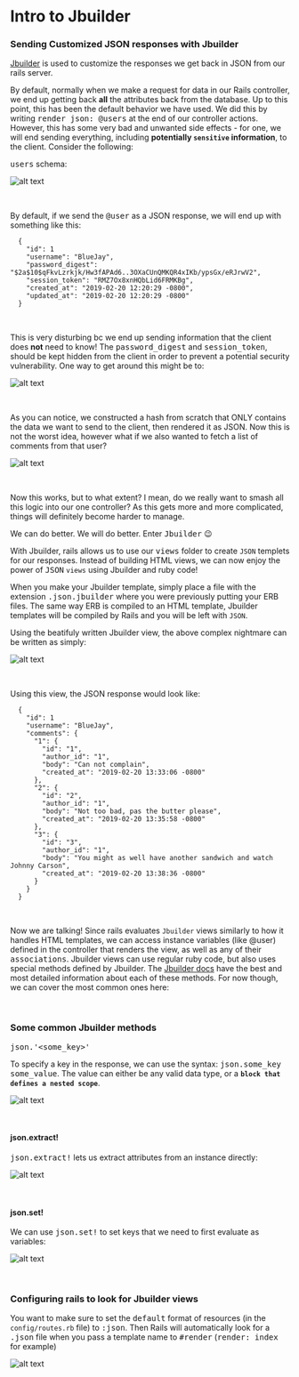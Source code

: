 # Intro to Jbuilder

### **Sending Customized JSON responses with Jbuilder**

[Jbuilder](./https://github.com/rails/jbuilder) is used to customize the responses we get back in JSON from our rails server.

By default, normally when we make a request for data in our Rails controller, we end up getting back **all** the attributes back from the database. Up to this point, this has been the default behavior we have used. We did this by writing <kbd>render json: @users</kbd> at the end of our controller actions. However, this has some very bad and unwanted side effects - for one, we will end sending everything, including **potentially `sensitive` information**, to the client. Consider the following:

<kbd>users</kbd> schema:

![alt text](./Images/Screen&#32;Shot&#32;2020-01-30&#32;at&#32;9.55.43&#32;PM.jpg "Vunerable Example Schema")

&nbsp;

By default, if we send the <kbd>@user</kbd> as a JSON response, we will end up with something like this:

      {
        "id": 1
        "username": "BlueJay",
        "password_digest": "$2a$10$qFkvLzrkjk/Hw3fAPAd6..3OXaCUnQMKQR4xIKb/ypsGx/eRJrwV2",
        "session_token": "RMZ7Ox8xnHQbLid6FRMKBg",
        "created_at": "2019-02-20 12:20:29 -0800",
        "updated_at": "2019-02-20 12:20:29 -0800"
      }

&nbsp;

This is very disturbing bc we end up sending information that the client does **not** need to know! The <kbd>password_digest</kbd> and <kbd>session_token</kbd>, should be kept hidden from the client in order to prevent a potential security vulnerability. One way to get around this might be to:

![alt text](./Images/Screen&#32;Shot&#32;2020-01-30&#32;at&#32;10.13.16&#32;PM.jpg "Constructing A JSON Object Example")

&nbsp;

As you can notice, we constructed a hash from scratch that ONLY contains the data we want to send to the client, then rendered it as JSON. Now this is not the worst idea, however what if we also wanted to fetch a list of comments from that user?

![alt text](./Images/Screen&#32;Shot&#32;2020-01-30&#32;at&#32;10.18.23&#32;PM.jpg "Complicated Construction Of JSON Object Example")

&nbsp;

Now this works, but to what extent? I mean, do we really want to smash all this logic into our one controller? As this gets more and more complicated, things will definitely become harder to manage. 

We can do better. We will do better. Enter <kbd>Jbuilder</kbd> 😉	

With Jbuilder, rails allows us to use our <kbd>views</kbd> folder to create `JSON` templets for our responses. Instead of building HTML views, we can now enjoy the power of <kbd>JSON</kbd> `views` using Jbuilder and ruby code!

When you make your Jbuilder template, simply place a file with the extension <kbd>.json.jbuilder</kbd> where you were previously putting your ERB files. The same way ERB is compiled to an HTML template, Jbuilder templates will be compiled by Rails and you will be left with `JSON`.

Using the beatifuly written Jbuilder view, the above complex nightmare can be written as simply:

![alt text](./Images/Screen&#32;Shot&#32;2020-01-30&#32;at&#32;10.35.26&#32;PM.jpg "Jbuilder Example")

&nbsp;

Using this view, the JSON response would look like:

      {
        "id": 1
        "username": "BlueJay",
        "comments": {
          "1": {
            "id": "1",
            "author_id": "1",
            "body": "Can not complain",
            "created_at": "2019-02-20 13:33:06 -0800"
          },
          "2": {
            "id": "2",
            "author_id": "1",
            "body": "Not too bad, pas the butter please",
            "created_at": "2019-02-20 13:35:58 -0800"
          },
          "3": {
            "id": "3",
            "author_id": "1",
            "body": "You might as well have another sandwich and watch Johnny Carson",
            "created_at": "2019-02-20 13:38:36 -0800"
          }
        }
      }

&nbsp;

Now we are talking! Since rails evaluates `Jbuilder` views similarly to how it handles HTML templates, we can access instance variables (like @user) defined in the controller that renders the view, as well as any of their <kbd>associations</kbd>. Jbuilder views can use regular ruby code, but also uses special methods defined by Jbuilder. The [Jbuilder docs](https://github.com/rails/jbuilder) have the best and most detailed information about each of these methods. For now though, we can cover the most common ones here:

&nbsp;

### **Some common Jbuilder methods**

<kbd>json.'<some_key>'</kbd>

To specify a key in the response, we can use the syntax: <kbd>json.some_key some_value</kbd>. The value can either be any valid data type, or a **`block that defines a nested scope`**.

![alt text](./Images/Screen&#32;Shot&#32;2020-01-30&#32;at&#32;11.26.56&#32;PM.jpg "How Jbuilder Works Example")

&nbsp;

#### **json.extract!**

<kbd>json.extract!</kbd> lets us extract attributes from an instance directly:

![alt text](./Images/Screen&#32;Shot&#32;2020-01-30&#32;at&#32;11.42.02&#32;PM.jpg "Json.extract! Example")


&nbsp;

#### **json.set!**

We can use <kbd>json.set!</kbd> to set keys that we need to first evaluate as variables:

![alt text](./Images/Screen&#32;Shot&#32;2020-01-30&#32;at&#32;11.39.33&#32;PM.jpg "Json.set! Example")

&nbsp;

### **Configuring rails to look for Jbuilder views**

You want to make sure to set the <kbd>default</kbd> format of resources (in the `config/routes.rb` file) to <kbd>:json</kbd>. Then Rails will automatically look for a <kbd>.json</kbd> file when you pass a template name to <kbd>#render</kbd> (<kbd>render: index</kbd> for example)

![alt text](./Images/Screen&#32;Shot&#32;2020-01-30&#32;at&#32;11.54.46&#32;PM.jpg "Configuring Rails For Jbuilder Views Example")